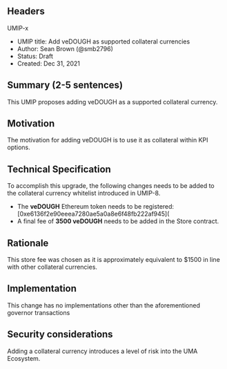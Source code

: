 ## Headers
UMIP-x

-   UMIP title: Add veDOUGH as supported collateral currencies 
-   Author: Sean Brown (@smb2796)
-   Status: Draft
-   Created: Dec 31, 2021


## Summary (2-5 sentences)

This UMIP proposes adding veDOUGH as a supported collateral currency.

## Motivation

The motivation for adding veDOUGH is to use it as collateral within KPI options.

## Technical Specification

To accomplish this upgrade, the following changes needs to be added to the collateral currency whitelist introduced in UMIP-8.

-   The **veDOUGH** Ethereum token needs to be registered: [0xe6136f2e90eeea7280ae5a0a8e6f48fb222af945](
- A final fee of **3500 veDOUGH** needs to be added in the Store contract.


## Rationale

This store fee was chosen as it is approximately equivalent to $1500 in line with other collateral currencies.

## Implementation

This change has no implementations other than the aforementioned governor transactions

## Security considerations

Adding a collateral currency introduces a level of risk into the UMA Ecosystem.